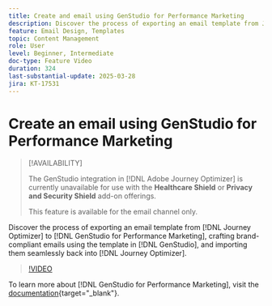 ```yaml
---
title: Create and email using GenStudio for Performance Marketing
description: Discover the process of exporting an email template from Journey Optimizer to GenStudio for Performance Marketing, crafting brand-compliant emails using the template in GenStudio, and importing them seamlessly back into Journey Optimizer.
feature: Email Design, Templates
topic: Content Management
role: User
level: Beginner, Intermediate
doc-type: Feature Video
duration: 324
last-substantial-update: 2025-03-28
jira: KT-17531
---
```


# Create an email using GenStudio for Performance Marketing

>[!AVAILABILITY]
>
>The GenStudio integration in [!DNL Adobe Journey Optimizer] is currently unavailable for use with the **Healthcare Shield** or **Privacy and Security Shield** add-on offerings.
>
>This feature is available for the email channel only.

Discover the process of exporting an email template from [!DNL Journey Optimizer] to [!DNL GenStudio for Performance Marketing], crafting brand-compliant emails using the template in [!DNL GenStudio], and importing them seamlessly back into [!DNL Journey Optimizer].

>[!VIDEO](https://video.tv.adobe.com/v/3456038/?learn=on&enablevpops)

To learn more about [!DNL GenStudio for Performance Marketing], visit the [documentation](https://experienceleague.adobe.com/en/docs/genstudio-for-performance-marketing/user-guide/home){target="_blank"}.
